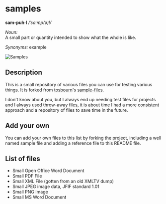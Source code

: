 # samples 

**sam-puh·l**  */ˈsɑːmp(ə)l/*

*Noun:*  
A small part or quantity intended to show what the whole is like.

*Synonyms:*	
example

![Samples](http://f.cl.ly/items/45290f3j0S0R1S2l1z40/free-samples.jpg "Samples")

## Description

This is a small repository of various files you can use for testing various things. It is forked from [tosbourn](https://github.com/tosbourn)'s [sample-files](https://github.com/tosbourn/sample-files).

I don't know about you, but I always end up needing test files for projects and I always
used throw-away files, it is about time I had a more consistent approach and a repository
of files to save time in the future.

## Add your own

You can add your own files to this list by forking the project, including a well named
sample file and adding a reference file to this README file.

## List of files

* Small Open Office Word Document
* Small PDF File
* Small XML File (gotten from an old XMLTV dump)
* Small JPEG image data, JFIF standard 1.01
* Small PNG image
* Small MS Word Document
